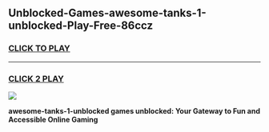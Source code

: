 
## Unblocked-Games-awesome-tanks-1-unblocked-Play-Free-86ccz
<h3>
<a href="https://premium76.site?title=awesome-tanks-1-unblocked&ref=19M">CLICK TO PLAY</a></h3>
<hr>

<h3>
<a href="https://premium76.site?title=awesome-tanks-1-unblocked&ref=19M">CLICK 2 PLAY</a>
  
</h3>

<a href="https://premium76.site?title=awesome-tanks-1-unblocked&ref=19M"><img src="https://clearcache.store/games.png"></a>


**awesome-tanks-1-unblocked games unblocked: Your Gateway to Fun and Accessible Online Gaming**
